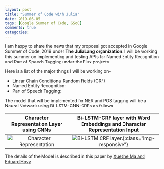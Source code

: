 ```yaml
---
layout: post
title: "Summer of Code with Julia"
date: 2019-06-05
tags: [Google Summer of Code, GSoC]
comments: true
categories:
---
```


I am happy to share the news that my proposal got accepted in Google Summer of Code, 2019 under **The JuliaLang organization**. I will be working this summer on implementing and testing APIs for Named Entity Recognition and Part of Speech Tagging under the Flux projects. 

Here is a list of the major things I will be working on-

- Linear Chain Conditional Random Fields (CRF)
- Named Entity Recognition:
- Part of Speech Tagging:

The model that will be implemented for NER and POS tagging will be a Neural Network using Bi-LSTM-CNN-CRFs as follows-


Character Representation Layer using CNNs        |  Bi-LSTM-CRF layer with Word Embeddings and Character Representation Input
:-------------------------:|:-------------------------:
![Character Representation](../../../images/2019/Char-rep.png)  |  ![Bi-LSTM CRF layer.](../../../images/2019/LSTM-CRF-layer.png){:class="img-responsive"}

The details of the Model is described in this paper by [Xuezhe Ma and Eduard Hovy](https://arxiv.org/pdf/1603.01354.pdf)
